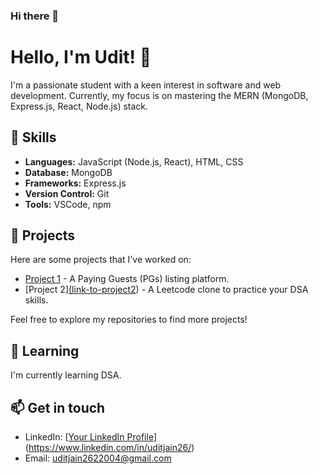 ### Hi there 👋

<!--
**UditJain2622004/UditJain2622004** is a ✨ _special_ ✨ repository because its `README.md` (this file) appears on your GitHub profile.

Here are some ideas to get you started:

- 🔭 I’m currently working on ...
- 🌱 I’m currently learning ...
- 👯 I’m looking to collaborate on ...
- 🤔 I’m looking for help with ...
- 💬 Ask me about ...
- 📫 How to reach me: ...
- 😄 Pronouns: ...
- ⚡ Fun fact: ...
-->
# Hello, I'm Udit! 👋

I'm a passionate student with a keen interest in software and web development. Currently, my focus is on mastering the MERN (MongoDB, Express.js, React, Node.js) stack.

## 🚀 Skills

- **Languages:** JavaScript (Node.js, React), HTML, CSS
- **Database:** MongoDB
- **Frameworks:** Express.js
- **Version Control:** Git
- **Tools:** VSCode, npm

## 🔭 Projects

Here are some projects that I've worked on:

- [Project 1]([link-to-project1](https://pgseeker.netlify.app/)) - A Paying Guests (PGs) listing platform.
- [Project 2][(link-to-project2](https://practiceden.netlify.app/)) - A Leetcode clone to practice your DSA skills.

Feel free to explore my repositories to find more projects!

## 🌱 Learning

I'm currently learning DSA.

## 📫 Get in touch

- LinkedIn: [[Your LinkedIn Profile](link-to-linkedin)](https://www.linkedin.com/in/uditjain26/)
- Email: uditjain2622004@gmail.com

